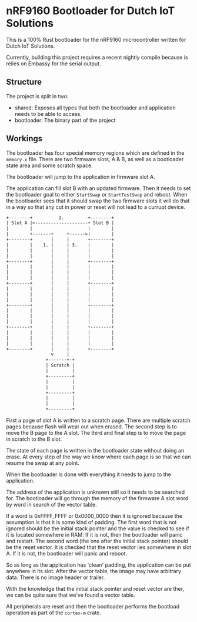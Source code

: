 # nRF9160 Bootloader for Dutch IoT Solutions

This is a 100% Rust bootloader for the nRF9160 microcontroller written for Dutch IoT Solutions.

Currently, building this project requires a recent nightly compile because is relies on Embassy for the serial output.

## Structure

The project is split in two:

- shared: Exposes all types that both the bootloader and application needs to be able to access.
- bootloader: The binary part of the project

## Workings

The bootloader has four special memory regions which are defined in the `memory.x` file.
There are two firmware slots, A & B, as well as a bootloader state area and some scratch space.

The bootloader will jump to the application in firmware slot A.

The application can fill slot B with an updated firmware. Then it needs to set the bootloader goal to either `StartSwap` or `StartTestSwap` and reboot.
When the bootloader sees that it should swap the two firmware slots it will do that in a way so that any cut in power or reset will not lead to a currupt device.

```txt
+--------+          2.         +--------+
| Slot A |<--------------------+ Slot B |
|        |                     |        |
|        +-------+     +------>|        |
+--------+       |     |       +--------+
|        |    1. |     | 3.    |        |
|        |       |     |       |        |
|        |       |     |       |        |
+--------+       |     |       +--------+
|        |       |     |       |        |
|        |       |     |       |        |
|        |       |     |       |        |
+--------+       |     |       +--------+
|        |       |     |       |        |
|        |       |     |       |        |
|        |       |     |       |        |
+--------+       |     |       +--------+
|        |       |     |       |        |
|        |       |     |       |        |
|        |       |     |       |        |
+--------+       |     |       +--------+
|        |       |     |       |        |
|        |       |     |       |        |
|        |       |     |       |        |
+--------+       |     |       +--------+
                 v     |
               +-------+-+
               | Scratch |
               |         |
               +---------+
               |         |
               |         |
               +---------+
               |         |
               |         |
               +---------+
```

First a page of slot A is written to a scratch page. There are multiple scratch pages because flash will wear out when erased.
The second step is to move the B page to the A slot. The third and final step is to move the page in scratch to the B slot.

The state of each page is written in the bootloader state without doing an erase. At every step of the way we know where each page is so that we can resume the swap at any point.

When the bootloader is done with everything it needs to jump to the application.

The address of the application is unknown still so it needs to be searched for.
The bootloader will go through the memory of the firmware A slot word by word in search of the vector table.

If a word is 0xFFFF_FFFF or 0x0000_0000 then it is ignored because the assumption is that it is some kind of padding.
The first word that is not ignored should be the initial stack pointer and the value is checked to see if it is located somewhere in RAM. If it is not, then the bootloader will panic and restart.
The second word (the one after the initial stack pointer) should be the reset vector. It is checked that the reset vector lies somewhere in slot A. If it is not, the bootloader will panic and reboot.

So as long as the application has 'clean' padding, the application can be put anywhere in its slot.
After the vector table, the image may have arbitrary data. There is no image header or trailer.

With the knowledge that the initial stack pointer and reset vector are ther, we can be quite sure that we've found a vector table.

All peripherals are reset and then the bootloader performs the bootload operation as part of the `cortex-m` crate.
